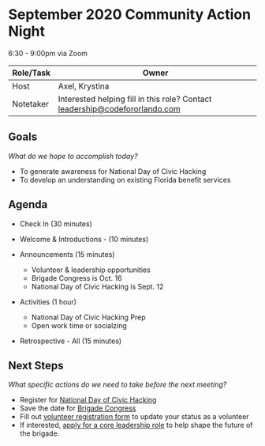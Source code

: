 # September 2020 Community Action Night
6:30 - 9:00pm via Zoom

| Role/Task | Owner |
| --- | --- |
| Host | Axel, Krystina |
| Notetaker | Interested helping fill in this role? Contact leadership@codefororlando.com |


## Goals
*What do we hope to accomplish today?*

* To generate awareness for National Day of Civic Hacking
* To develop an understanding on existing Florida benefit services

## Agenda

* Check In (30 minutes)

* Welcome & Introductions - (10 minutes)

* Announcements (15 minutes)
    * Volunteer & leadership opportunities
    * Brigade Congress is Oct. 16
    * National Day of Civic Hacking is Sept. 12
    
* Activities (1 hour)
  * National Day of Civic Hacking Prep
  * Open work time or socialzing
  
* Retrospective - All (15 minutes)

## Next Steps
*What specific actions do we need to take before the next meeting?*
* Register for [National Day of Civic Hacking](https://bit.ly/cfo-ndoch2020)  
* Save the date for [Brigade Congress](https://www.codeforamerica.org/events/brigade-congress-2020)
* Fill out [volunteer registration form](https://bit.ly/cfo-volunteer) to update your status as a volunteer
* If interested, [apply for a core leadership role](https://bit.ly/cfo-leader) to help shape the future of the brigade.

